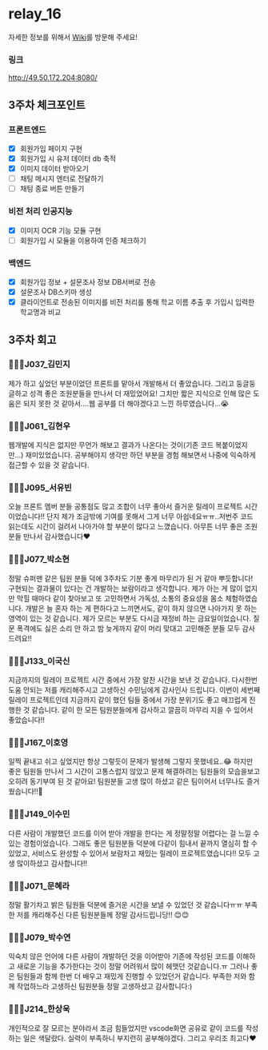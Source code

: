 # relay_16

자세한 정보를 위해서 [Wiki](https://github.com/boostcamp-2020/relay_16/wiki)를 방문해 주세요!

### 링크
http://49.50.172.204:8080/

## 3주차 체크포인트

### 프론트엔드
- [X] 회원가입 페이지 구현
- [X] 회원가입 시 유저 데이터 db 축적
- [X] 이미지 데이터 받아오기
- [ ] 채팅 메시지 엔터로 전달하기
- [ ] 채팅 종료 버튼 만들기

### 비전 처리 인공지능
- [X] 이미지 OCR 기능 모듈 구현
- [ ] 회원가입 시 모듈을 이용하여 인증 체크하기

### 백엔드
- [X] 회원가입 정보 + 설문조사 정보 DB서버로 전송
- [X] 설문조사 DB스키마 생성
- [X] 클라이언트로 전송된 이미지를 비전 처리를 통해 학교 이름 추출 후 가입시 입력한 학교명과 비교

## 3주차 회고
### 👩🏻‍💻J037_김민지

제가 하고 싶었던 부분이었던 프론트를 맡아서 개발해서 더 좋았습니다. 그리고 둥글둥글하고 성격 좋은 조원분들을 만나서 더 재밌었어요! 그치만 짧은 지식으로 인해 많은 도움은 되지 못한 것 같아서….웹 공부를 더 해야겠다고 느낀 하루였습니다…:sob: 


### 🧑🏻‍💻J061_김현우 

웹개발에 지식은 없지만 무언가 해보고 결과가 나온다는 것이(기존 코드 복붙이었지만...)  재미있었습니다. 공부해야지 생각만 하던 부분을 경험 해보면서 나중에 익숙하게 접근할 수 있을 것 같습니다.


### 👩🏻‍💻J095_서유빈

오늘 프론트 멤버 분들 공통점도 많고 조합이 너무 좋아서 즐거운 릴레이 프로젝트 시간이었습니다!! 단지 제가 조금밖에 기여를 못해서 그게 너무 아쉽네요ㅠㅠ..저번주 코드 읽는데도 시간이 걸려서 나아가야 할 부분이 많다고 느꼈습니다. 아무튼 너무 좋은 조원분들 만나서 감사했습니다:heart:


### 👩🏻‍💻J077_박소현

정말 슈퍼맨 같은 팀원 분들 덕에 3주차도 기분 좋게 마무리가 된 거 같아 뿌듯합니다! 구현되는 결과물이 있다는 건 개발하는 보람이라고 생각합니다. 제가 아는 게 많이 없지만 막힐 때마다 같이 찾아보고 또 고민하면서 가독성, 소통의 중요성을 몸소 체험하였습니다. 개발은 늘 혼자 하는 게 편하다고 느끼면서도, 같이 하지 않으면 나아가지 못 하는 영역이 있는 것 같습니다. 제가 모르는 부분도 다시금 재정비 하는 금요일이었습니다. 질문 폭격에도 싫은 소리 안 하고 밤 늦게까지 같이 머리 맞대고 고민해준 분들 모두 감사드려요!!


### 🧑🏻‍💻J133_이국신 

지금까지의 릴레이 프로젝트 시간 중에서 가장 알찬 시간을 보낸  것 같습니다. 다시한번 도움 안되는 저를 캐리해주시고 고생하신 수민님에게 감사인사 드립니다. 이번이 세번째 릴레이 프로젝트인데 지금까지 같이 했던 팀들 중에서 가장 분위기도 좋고 매끄럽게 진행한 것 같습니다.  같이 한 모든 팀원분들에게 감사하고 깔끔히 마무리 지을 수 있어서 좋았습니다!!


### 🧑🏻‍💻J167_이호영

일찍 끝내고 쉬고 싶었지만 항상 그렇듯이 문제가 발생해 그렇지 못했네요..:joy: 하지만 좋은 팀원들 만나서 그 시간이 고통스럽지 않았고 문제 해결하려는 팀원들의 모습을보고 오히려 동기부여 된 것 같아요! 팀원분들 고생 많이 하셨고 같은 팀이어서 너무나도 즐거웠습니다!!:clap:


### 🧑🏻‍💻J149_이수민

다른 사람이 개발했던 코드를 이어 받아 개발을 한다는 게 정말정말 어렵다는 걸 느낄 수 있는 경험이었습니다. 그래도 좋은 팀원분들 덕분에 다같이 힘내서 끝까지 열심히 할 수 있었고, 서비스도 완성할 수 있어서 보람차고 재밌는 릴레이 프로젝트였습니다!! 모두 고생 많이하셨고 감사합니다!!


### 👩🏻‍💻J071_문혜라

정말 활기차고 밝은 팀원들 덕분에 즐거운 시간을 보낼 수 있었던 것 같습니다ㅠㅠ 부족한 저를 캐리해주신 다른 팀원분들께 정말 감사드립니당!! :blush::blush:


### 👩🏻‍💻J079_박수연

익숙치 않은 언어에 다른 사람이 개발하던 것을 이어받아 기존에 작성된 코드를 이해하고 새로운 기능을 추가한다는 것이 정말 어려워서 많이 헤맷던 것같습니다.ㅠ 그러나 좋은 팀원들과 함께 한번 더 배우고 재밌게 진행할 수 있었던거 같습니다. 부족한 저와 함께 작업하느라 고생하신 팀원분들 정말 고생하셨고 감사합니다:)

### 🧑🏻‍💻J214_한상욱

개인적으로 잘 모르는 분야라서 조금 힘들었지만 vscode화면 공유로 같이 코드를 작성하는 일은 색달랐다. 실력이 부족하니 부지런히 공부해야겠다. 그리고 우리조 최고다:heart:
